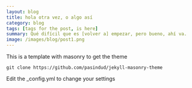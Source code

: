 ```yaml
---
layout: blog
title: hola otra vez, o algo así
category: blog
tags: [tags for the post, is here]  
summary: Qué difícil que es [volver a] empezar, pero bueno, ahí va.
image: /images/blog/post1.png
---
```


This is a template with masonry to get the theme

```
git clone https://github.com/pasindud/jekyll-masonry-theme
```

Edit the _config.yml to change your settings
